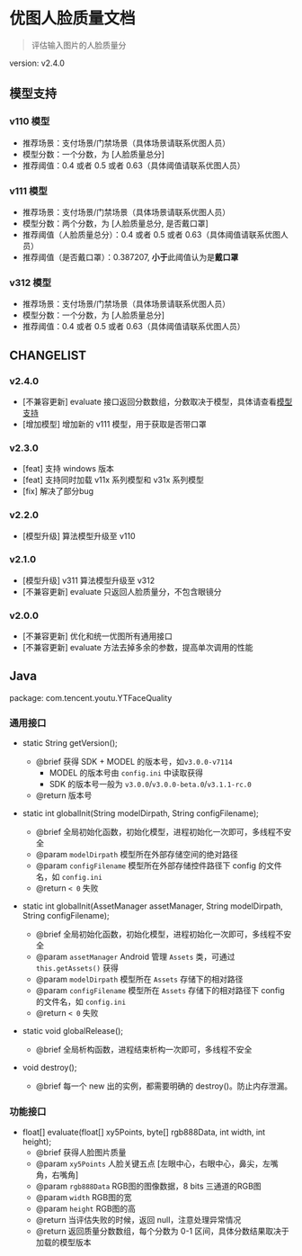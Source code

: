# 优图人脸质量文档

> 评估输入图片的人脸质量分

version: v2.4.0

## 模型支持

### v110 模型

- 推荐场景：支付场景/门禁场景（具体场景请联系优图人员）
- 模型分数：一个分数，为 [人脸质量总分]
- 推荐阈值：0.4 或者 0.5 或者 0.63（具体阈值请联系优图人员）

### v111 模型

- 推荐场景：支付场景/门禁场景（具体场景请联系优图人员）
- 模型分数：两个分数，为 [人脸质量总分, 是否戴口罩]
- 推荐阈值（人脸质量总分）：0.4 或者 0.5 或者 0.63（具体阈值请联系优图人员）
- 推荐阈值（是否戴口罩）：0.387207, **小于**此阈值认为是**戴口罩**

### v312 模型

- 推荐场景：支付场景/门禁场景（具体场景请联系优图人员）
- 模型分数：一个分数，为 [人脸质量总分]
- 推荐阈值：0.4 或者 0.5 或者 0.63（具体阈值请联系优图人员）

## CHANGELIST

### v2.4.0

- [不兼容更新] evaluate 接口返回分数数组，分数取决于模型，具体请查看[模型支持](#模型支持)
- [增加模型] 增加新的 v111 模型，用于获取是否带口罩

### v2.3.0

- [feat] 支持 windows 版本
- [feat] 支持同时加载 v11x 系列模型和 v31x 系列模型
- [fix] 解决了部分bug

### v2.2.0

- [模型升级] 算法模型升级至 v110

### v2.1.0

- [模型升级] v311 算法模型升级至 v312
- [不兼容更新] evaluate 只返回人脸质量分，不包含眼镜分

### v2.0.0

- [不兼容更新] 优化和统一优图所有通用接口
- [不兼容更新] evaluate 方法去掉多余的参数，提高单次调用的性能

## Java

package: com.tencent.youtu.YTFaceQuality

### 通用接口

- static String getVersion();
    - @brief 获得 SDK + MODEL 的版本号，如`v3.0.0-v7114`
        - MODEL 的版本号由 `config.ini` 中读取获得
        - SDK 的版本号一般为 `v3.0.0`/`v3.0.0-beta.0`/`v3.1.1-rc.0`
    - @return 版本号

- static int globalInit(String modelDirpath, String configFilename);
    - @brief 全局初始化函数，初始化模型，进程初始化一次即可，多线程不安全
    - @param `modelDirpath` 模型所在外部存储空间的绝对路径
    - @param `configFilename` 模型所在外部存储控件路径下 config 的文件名，如 `config.ini`
    - @return `< 0` 失败

- static int globalInit(AssetManager assetManager, String modelDirpath, String configFilename);
    - @brief 全局初始化函数，初始化模型，进程初始化一次即可，多线程不安全
    - @param `assetManager` Android 管理 `Assets` 类，可通过 `this.getAssets()` 获得
    - @param `modelDirpath` 模型所在 `Assets` 存储下的相对路径
    - @param `configFilename` 模型所在 `Assets` 存储下的相对路径下 config 的文件名，如 `config.ini`
    - @return `< 0` 失败

- static void globalRelease();
    - @brief 全局析构函数，进程结束析构一次即可，多线程不安全

- void destroy();
    - @brief 每一个 new 出的实例，都需要明确的 destroy()。防止内存泄漏。

### 功能接口

- float[] evaluate(float[] xy5Points, byte[] rgb888Data, int width, int height);
    - @brief 获得人脸图片质量
    - @param `xy5Points` 人脸关键五点 [左眼中心，右眼中心，鼻尖，左嘴角，右嘴角]
    - @param `rgb888Data` RGB图的图像数据，8 bits 三通道的RGB图
    - @param `width` RGB图的宽
    - @param `height` RGB图的高
    - @return 当评估失败的时候，返回 null，注意处理异常情况
    - @return 返回质量分数数组，每个分数为 0-1 区间，具体分数结果取决于加载的模型版本
